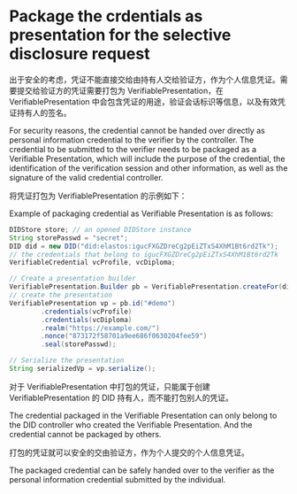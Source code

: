 # Package the crdentials as presentation for the selective disclosure request

出于安全的考虑，凭证不能直接交给由持有人交给验证方，作为个人信息凭证。需要提交给验证方的凭证需要打包为 VerifiablePresentation，在 VerifiablePresentation 中会包含凭证的用途，验证会话标识等信息，以及有效凭证持有人的签名。

For security reasons, the credential cannot be handed over directly as personal information credential to the verifier by the controller. The credential to be submitted to the verifier needs to be packaged as a Verifiable Presentation, which will include the purpose of the credential, the identification of the verification session and other information, as well as the signature of the valid credential controller.

将凭证打包为 VerifiablePresentation 的示例如下：

Example of packaging credential as Verifiable Presentation is as follows:

```java
DIDStore store; // an opened DIDStore instance
String storePasswd = "secret";
DID did = new DID("did:elastos:igucFXGZDreCg2pEiZTxS4XhM1Bt6rd2Tk");
// the credentials that belong to igucFXGZDreCg2pEiZTxS4XhM1Bt6rd2Tk
VerifiableCredential vcProfile, vcDiploma;

// Create a presentation builder
VerifiablePresentation.Builder pb = VerifiablePresentation.createFor(did);
// create the presentation
VerifiablePresentation vp = pb.id("#demo")
        .credentials(vcProfile)
        .credentials(vcDiploma)
        .realm("https://example.com/")
        .nonce("873172f58701a9ee686f0630204fee59")
        .seal(storePasswd);

// Serialize the presentation
String serializedVp = vp.serialize();
```

对于 VerifiablePresentation 中打包的凭证，只能属于创建 VerifiablePresentation 的 DID 持有人，而不能打包别人的凭证。

The credential packaged in the Verifiable Presentation can only belong to the DID controller who created the Verifiable Presentation. And the credential cannot be packaged by others.

打包的凭证就可以安全的交由验证方，作为个人提交的个人信息凭证。

The packaged credential can be safely handed over to the verifier as the personal information credential submitted by the individual.
